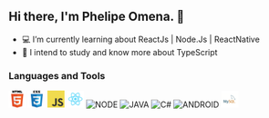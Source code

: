 ## Hi there, I'm Phelipe Omena. 👋


- 💻 I’m currently learning about ReactJs | Node.Js | ReactNative
- 📓 I intend to study and know more about TypeScript

### Languages and Tools

<div width="100%" text-align:center>
<img width="30" display="block" src="https://raw.githubusercontent.com/github/explore/80688e429a7d4ef2fca1e82350fe8e3517d3494d/topics/html/html.png" alt="HTML">
<img width="30" display="block" src="https://raw.githubusercontent.com/github/explore/80688e429a7d4ef2fca1e82350fe8e3517d3494d/topics/css/css.png" alt="CSS">
<img width="30" display="block" src="https://raw.githubusercontent.com/github/explore/80688e429a7d4ef2fca1e82350fe8e3517d3494d/topics/javascript/javascript.png" alt="JS">
<img width="30" display="block" src="https://raw.githubusercontent.com/github/explore/80688e429a7d4ef2fca1e82350fe8e3517d3494d/topics/react/react.png" alt="REACT">
<img width="30" display="block" src="https://user-images.githubusercontent.com/38151364/89709011-5718a500-d952-11ea-8b62-cbba56cbe1cd.png" alt="NODE">
<img width="30" display="block" src="https://user-images.githubusercontent.com/38151364/89708809-bfff1d80-d950-11ea-9be0-5bdf60e4c6ef.jpg" alt="JAVA">
<img width="30" display="block" src="https://user-images.githubusercontent.com/62610767/90547047-4db4e700-e161-11ea-964c-d3a969ec95a1.png" alt="C#">
  <img width="30" display="block" src="https://user-images.githubusercontent.com/62610767/90550220-03823480-e166-11ea-8f41-4eec28a187db.png" alt="ANDROID">
<img width="30" display="block" src="https://raw.githubusercontent.com/github/explore/80688e429a7d4ef2fca1e82350fe8e3517d3494d/topics/mysql/mysql.png" alt="MYSQL">
</div>
<br>
<br>

